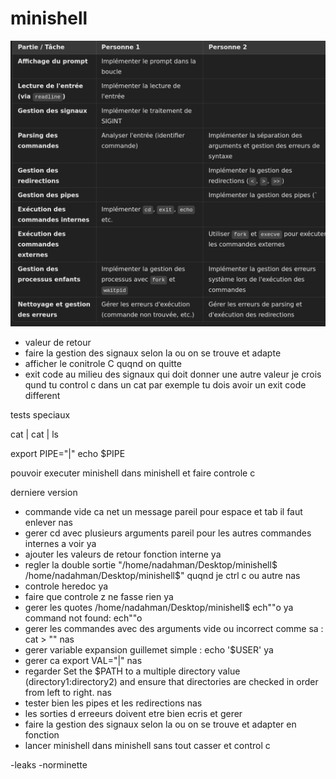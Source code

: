 # minishell

![alt text](<Screenshot from 2025-02-20 13-25-26.png>)



- valeur de retour
- faire la gestion des signaux selon la ou on se trouve et adapte
- afficher le conitrole C quqnd on quitte
- exit code au milieu des signaux qui doit donner une autre valeur je crois
qund tu control c dans un cat par exemple tu dois avoir un exit code different


tests speciaux

cat | cat | ls

export PIPE="|"
echo $PIPE




pouvoir executer minishell dans minishell et faire controle c


derniere version
- commande vide ca net un message pareil pour espace et tab il faut enlever     nas
- gerer cd avec plusieurs arguments pareil pour les autres commandes internes a voir ya
- ajouter les valeurs de retour fonction interne ya
- regler la double sortie "/home/nadahman/Desktop/minishell$ /home/nadahman/Desktop/minishell$" quqnd je ctrl c ou autre nas
- controle heredoc ya
- faire que controle z ne fasse rien ya
- gerer les quotes /home/nadahman/Desktop/minishell$ ech""o ya
  command not found: ech""o
- gerer les commandes avec des arguments vide ou incorrect comme sa : cat > "" nas
- gerer variable expansion guillemet simple : echo '$USER' ya
- gerer ca export VAL="|" nas
- regarder Set the $PATH to a multiple directory value (directory1:directory2) and ensure that directories are checked in order from left to right. nas
- tester bien les pipes et les redirections nas
- les sorties d erreeurs doivent etre bien ecris et gerer 
- faire la gestion des signaux selon la ou on se trouve et adapter en fonction
- lancer minishell dans minishell sans tout casser et control c

-leaks
-norminette